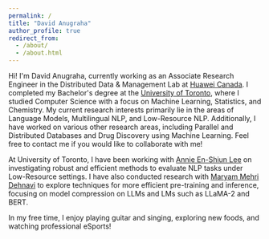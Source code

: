 ```yaml
---
permalink: /
title: "David Anugraha"
author_profile: true
redirect_from: 
  - /about/
  - /about.html
---
```


Hi! I'm David Anugraha, currently working as an Associate Research Engineer in the Distributed Data & Management Lab at [Huawei Canada](https://www.huawei.com/ca/). I completed my Bachelor's degree at the [University of Toronto](https://www.utoronto.ca/), where I studied Computer Science with a focus on Machine Learning, Statistics, and Chemistry. My current research interests primarily lie in the areas of Language Models, Multilingual NLP, and Low-Resource NLP. Additionally, I have worked on various other research areas, including Parallel and Distributed Databases and Drug Discovery using Machine Learning. Feel free to contact me if you would like to collaborate with me!

At University of Toronto, I have been working with [Annie En-Shiun Lee](https://www.cs.toronto.edu/~ealee/public/) on investigating robust and efficient methods to evaluate NLP tasks under Low-Resource settings. I have also conducted research with [Maryam Mehri Dehnavi](https://www.cs.toronto.edu/~mmehride/) to explore techniques for more efficient pre-training and inference, focusing on model compression on LLMs and LMs such as LLaMA-2 and BERT.

In my free time, I enjoy playing guitar and singing, exploring new foods, and watching professional eSports!